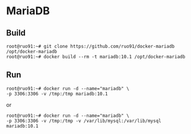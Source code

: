 MariaDB
=========

Build
-----

```
root@ruo91:~# git clone https://github.com/ruo91/docker-mariadb /opt/docker-mariadb
root@ruo91:~# docker build --rm -t mariadb:10.1 /opt/docker-mariadb
```

Run
---
```
root@ruo91:~# docker run -d --name="mariadb" \
-p 3306:3306 -v /tmp:/tmp mariadb:10.1
```
or
```
root@ruo91:~# docker run -d --name="mariadb" \
-p 3306:3306 -v /tmp:/tmp -v /var/lib/mysql:/var/lib/mysql mariadb:10.1
```
